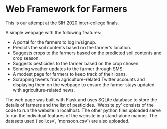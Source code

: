 # Web Framework for Farmers 

This is our attempt at the SIH 2020 inter-college finals.

A simple webpage with the following features:
  * A portal for the farmers to log in/signup.
  * Predicts the soil contents based on the farmer's location.
  * Suggests crops to the farmers based on the predicted soil contents and crop season.
  * Suggests pesticides to the farmer based on the crop chosen.
  * Sending weather updates to the farmer through SMS.
  * A modest page for farmers to keep track of their loans.
  * Scrapping tweets from agriculture-related Twitter accounts and displaying them on the webpage to ensure the farmer stays updated with agriculture-related news.

The web page was built with Flask and uses SQLite database to store the details of farmers and the list of pesticides.
'Website.py' consists of the code to run the website in localhost. The other python files uploaded serve to run the individual features of the website in a stand-alone manner. The datasets used ('soil.csv', 'monsoon.csv') are also uploaded.
